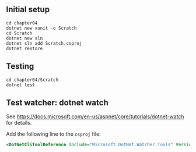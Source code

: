 ## Initial setup

```
cd chapter04
dotnet new xunit -o Scratch
cd Scratch
dotnet new sln
dotnet sln add Scratch.csproj
dotnet restore
```

## Testing

```
cd chapter04/Scratch
dotnet test
```

## Test watcher: dotnet watch

See https://docs.microsoft.com/en-us/aspnet/core/tutorials/dotnet-watch for details.

Add the following line to the `csproj` file:

```xml
<DotNetCliToolReference Include="Microsoft.DotNet.Watcher.Tools" Version="2.0.0" />
```
